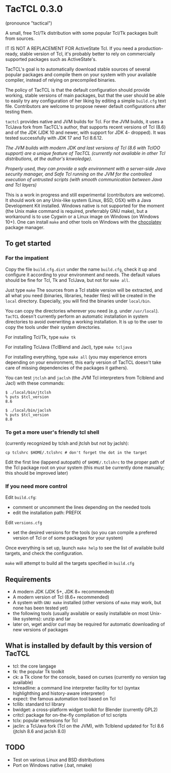 # TacTCL 0.3.0
(pronounce "tactical")

A small, free Tcl/Tk distribution with some popular Tcl/Tk packages built from sources.

IT IS NOT A REPLACEMENT FOR ActiveState Tcl.
If you need a production-ready, stable version of Tcl, it's probably better to rely on commercially supported packages such as ActiveState's.

TacTCL's goal is to automatically download stable sources of several popular packages and compile them on your system with your available compiler, instead of relying on precompiled binaries.

The policy of TacTCL is that the default configuration should provide working, stable versions of main packages, but that the user should be able to easily try any configuration of her liking by editing a simple `build.cfg` text file. Contributors are welcome to propose newer default configurations after testing them. 

`tactcl` provides native and JVM builds for Tcl. For the JVM builds, it uses a TclJava fork from TacTCL's author, that supports recent versions of Tcl (8.6) and of the JDK (JDK 10 and newer, with support for JDK 4- dropped). It was tested successfully with JDK 17 and Tcl 8.6.12.

*The JVM builds with modern JDK and last versions of Tcl (8.6 with TclOO support) are a unique feature of TacTCL (currently not available in other Tcl distributions, at the author's knwoledge)*.

*Properly used, they can provide a safe environment with a server-side Java security manager, and Safe Tcl running on the JVM for the controlled execution of untrusted scripts (with smooth communication between Java and Tcl layers)*

This is a work in progress and still experimental (contributors are welcome).
It should work on any Unix-like system (Linux, BSD, OSX) with a Java Development Kit installed.
Windows native is not supported for the moment (the Unix make command is required, preferrably GNU make), but a workaround is to use Cygwin or a Linux image on Windows (on Windows 10+). One can install `make` and other tools on Windows with the [chocolatey](https://chocolatey.org) package manager. 

## To get started

### For the impatient

Copy the file `build.cfg.dist` under the name `build.cfg`, check it up and configure it according to your environment and needs.
The default values should be fine for Tcl, Tk and TclJava, but not for `make all`.

Just type `make`
The sources from a Tcl stable version will be extracted, and all what you need (binaries, libraries, header files) will be created in the `local` directory.
Especially, you will find the binaries under `local/bin`.

You can copy the directories wherever you need (e.g. under `/usr/local`).
`TacTCL` doesn't currently perform an automatic installation in system directories to avoid overwriting a working installation.
It is up to the user to copy the tools under their system directories.

For installing Tcl/Tk, type `make tk`

For installing TclJava (TclBlend and Jacl), type `make tcljava`

For installing everything, type `make all` (you may experience errors depending on your environment, this early version of TacTCL doesn't take care of missing dependencies of the packages it gathers).

You can test `jtclsh` and `jaclsh` (the JVM Tcl interpreters from Tclblend and Jacl) with these commands:

```
$ ./local/bin/jtclsh 
% puts $tcl_version
8.6
```

```
$ ./local/bin/jaclsh 
% puts $tcl_version
8.0
```

### To get a more user's friendly tcl shell
(currently recognized by tclsh and jtclsh but not by jaclsh):

`cp tclshrc $HOME/.tclshrc # don't forget the dot in the target`

Edit the first line (lappend autopath) of `$HOME/.tclshrc` to the proper path of the Tcl package root on your system
(this must be currently done manually; this should be improved later)

### If you need more control

Edit `build.cfg`:
  - comment or uncomment the lines depending on the needed tools
  - edit the installation path: PREFIX

Edit `versions.cfg`
  - set the desired versions for the tools (so you can compile a prefered version of Tcl or of some packages for your system)

Once everything is set up, launch `make help` to see the list of available build targets, and check the configuration.

`make` will attempt to build all the targets specified in `build.cfg`

## Requirements
  - A modern JDK (JDK 5+, JDK 8+ recommended)
  - A modern version of Tcl (8.6+ recommended)
  - A system with `GNU make` installed (other versions of `make` may work, but none has been tested yet)
  - the following tools (usually available or easily installable on most Unix-like systems): unzip and tar
  - later on, wget and/or curl may be required for automatic downloading of new versions of packages

## What is installed by default by this version of TacTCL

  - tcl: the core langage
  - tk: the popular Tk toolkit
  - ck: a Tk clone for the console, based on curses (currently no version tag available)
  - tclreadline: a command line interpreter facility for tcl (syntax highlighthing and history-aware interpreter)
  - expect: the famous automation tool based on Tcl
  - tcllib: standard tcl library
  - bwidget: a cross-platform widget toolkit for Blender (currently GPL2)
  - critcl: package for on-the-fly compilation of tcl scripts
  - tclx: popular extensions for Tcl
  - jaclin: a TclJava fork (Tcl on the JVM), with Tclblend updated for Tcl 8.6 (jtclsh 8.6 and jaclsh 8.0)

## TODO
  - Test on various Linux and BSD distributions
  - Port on Windows native (.bat, nmake)
